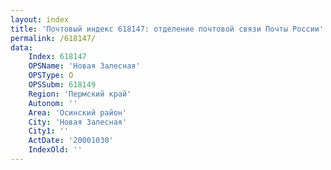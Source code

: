 ```yaml
---
layout: index
title: 'Почтовый индекс 618147: отделение почтовой связи Почты России'
permalink: /618147/
data:
    Index: 618147
    OPSName: 'Новая Залесная'
    OPSType: О
    OPSSubm: 618149
    Region: 'Пермский край'
    Autonom: ''
    Area: 'Осинский район'
    City: 'Новая Залесная'
    City1: ''
    ActDate: '20001030'
    IndexOld: ''
---
```

